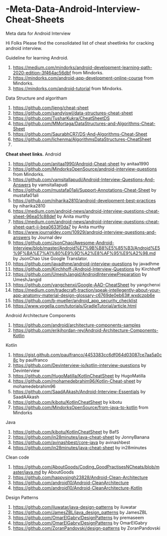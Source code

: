 # -Meta-Data-Android-Interview-Cheat-Sheets
Meta data for Android Interview

Hi Folks Please find the consolidated list of cheat sheetlinks for cracking android interview.

Guideline for learning Android.
 1) https://medium.com/mindorks/android-development-learning-path-2020-edition-3f464ac56dbf from Mindorks.
 2) https://mindorks.com/android-app-development-online-course from Mindorks.
 3) https://mindorks.com/android-tutorial from Mindorks.

Data Structure and algoritham
  1) https://github.com/ljeng/cheat-sheet
  2) https://github.com/sandyjswl/data-structures-cheat-sheet
  3) https://github.com/TusharKukra/CheatSheetDS
  4) https://github.com/MMortaga/DataStructures-and-Algorithms-Cheat-Sheet
  5) https://github.com/SaurabhCR7/DS-And-Algorithms-Cheat-Sheet
  6) https://github.com/lichenma/AlgorithmsDataStructures-CheatSheet
  7) 
  

<B>Cheat sheet links.</B>
  Android
  1) https://github.com/anitaa1990/Android-Cheat-sheet by anitaa1990
  2) https://github.com/MindorksOpenSource/android-interview-questions from Mindorks.
  3) https://github.com/vamsitallapudi/Android-Interview-Questions-And-Answers by vamsitallapudi
  4) https://github.com/mustafa01ali/Support-Annotations-Cheat-Sheet by mustafa01ali
  5) https://github.com/niharika2810/android-development-best-practices by niharika2810
  6) https://medium.com/android-news/android-interview-questions-cheat-sheet-96ea01c88def by Anita murthy
  7) https://medium.com/android-news/android-interview-questions-cheat-sheet-part-ii-bea0633f0da7 by Anita murthy
  8) https://www.journaldev.com/10929/android-interview-questions-and-answers by Journal dev
  9) https://github.com/JsonChao/Awesome-Android-Interview/blob/master/Android%E7%9B%B8%E5%85%B3/Android%E5%9F%BA%E7%A1%80%E9%9D%A2%E8%AF%95%E9%A2%98.md by JsonChao
  Use Google Translator. 
  10) https://github.com/javadhme/android-interview-questions by javadhme
  11) https://github.com/Kirchhoff-/Android-Interview-Questions by Kirchhoff
  12) https://github.com/UmeshJangid/AndroidInterviewPreparation by UmeshJangid
  13) https://github.com/yangchenxi/Google-AAD-CheatSheet by yangchenxi
  14) https://medium.com/tradecraft-traction/speak-intellegently-about-your-app-anatomy-material-design-glossary-c6769de0eb63#.wxdczpb6e 
  15) https://github.com/b-mueller/android_app_security_checklist 
  16) https://www.vogella.com/tutorials/GradleTutorial/article.html 

  Android Architecture Components
  
  1) https://github.com/android/architecture-components-samples 
  2) https://github.com/erikjhordan-rey/Android-Architecture-Components-Kotlin
   
   
  Kotlin
  
  1) https://gist.github.com/paulfranco/4453383cc6df064d03087ce7aa5a0c8c by paulfranco 
  2) https://github.com/Devinterview-io/kotlin-interview-questions by Devinterview
  3) https://github.com/HugoMatilla/KotlinCheatSheet by HugoMatilla
  4) https://github.com/mohamedebrahim96/Kotlin-Cheat-sheet by mohamedebrahim96
  5) https://github.com/SaadAAkash/Android-Interview-Essentials by SaadAAkash
  6) https://github.com/kibotu/KotlinCheatSheet by kibotu
  7) https://github.com/MindorksOpenSource/from-java-to-kotlin from Mindorks
  
  Java
  
  1) https://github.com/kibotu/KotlinCheatSheet by BafS
  2) https://github.com/in28minutes/java-cheat-sheet by JonnyBanana
  3) https://github.com/avinashbest/core-java by avinashbest
  4) https://github.com/in28minutes/java-cheat-sheet by in28minutes
  
  Clean code
  
  1) https://github.com/AboutGoods/Coding_GoodPractisesNCheats/blob/master/java.md by AboutGoods
  2) https://github.com/happysingh23828/Android-Clean-Architecture
  3) https://github.com/android10/Android-CleanArchitecture
  4) https://github.com/android10/Android-CleanArchitecture-Kotlin
 
  
  Design Patterns
  
  1) https://github.com/iluwatar/java-design-patterns by iluwatar
  2) https://github.com/JamesZBL/java_design_patterns by JamesZBL
  3) https://github.com/OmarElGabry/DesignPatterns by premaseem
  4) https://github.com/OmarElGabry/DesignPatterns by OmarElGabry
  5) https://github.com/ZoranPandovski/design-patterns by ZoranPandovski
  
  
